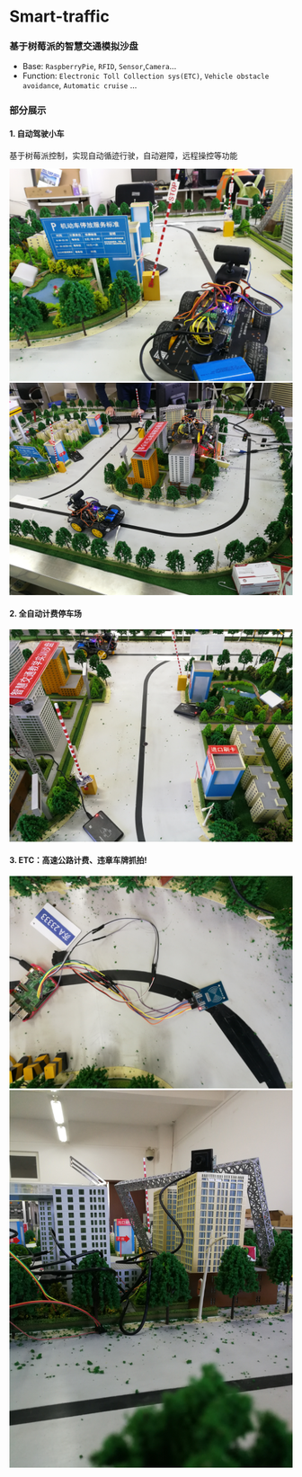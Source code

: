 # Smart-traffic

### 基于树莓派的智慧交通模拟沙盘

* Base: `RaspberryPie`, `RFID`, `Sensor`,`Camera`...
* Function: `Electronic Toll Collection sys(ETC)`, `Vehicle obstacle avoidance`, `Automatic cruise` ...

### 部分展示
#### 1. 自动驾驶小车
  
  基于树莓派控制，实现自动循迹行驶，自动避障，远程操控等功能

![car](Demopic/IMG_20181019_105138.jpg)
![car2](Demopic/IMG_20181019_104059.jpg)

#### 2. 全自动计费停车场
![park](Demopic/IMG_20181019_104923.jpg)

#### 3. ETC：高速公路计费、违章车牌抓拍!
![ETC](Demopic/IMG_20181019_104835.jpg)
![ETC2](Demopic/IMG_20181019_104817.jpg)